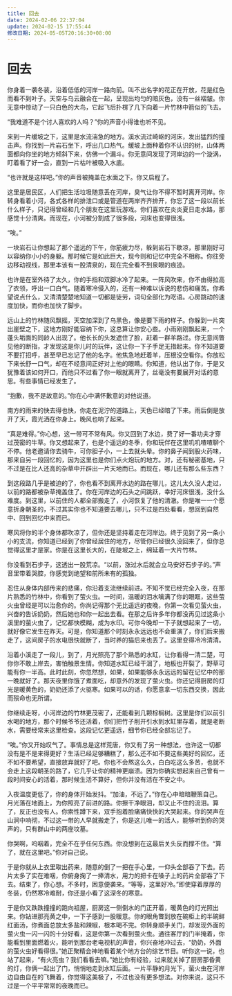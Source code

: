 ```yaml
---
title: 回去
date: 2024-02-06 22:37:04
update: 2024-02-15 17:55:44
修改日期: 2024-05-05T20:16:30+08:00
---
```


# 回去

你身着一袭冬装，沿着低低的河岸一路向前。叫不出名字的花正在开放，花是红色而看不到叶子。天空与乌云融合在一起，呈现出均匀的暗灰色，没有一丝褶皱。你无意中惊动了一只白色的大鸟，它起飞后扑楞了几下向着一片竹林中箭似的飞去。

“我难道不是个讨人喜欢的人吗？”你的声音小得谁也听不见。

来到一片缓坡之下，这里是水流湍急的地方。溪水流过崎岖的河床，发出猛烈的撞击声。你找到一片岩石坐下，呼出几口热气。缓坡上面种着你不认识的树，山体两面都向你坐的地方倾斜下来，仿佛一个漏斗。你无意间发现了河岸边的一个漩涡，盯着看了好一会，直到一片枯叶被吸入水底。

“也许就是这样吧。”你的声音被掩盖在水面之下。你又启程了。

这里是居民区，人们把生活垃圾随意丢在河岸，臭气让你不得不暂时离开河岸。你转身看着小河，各式各样的排泄口或是管道在两岸齐齐排开，你忘了这一段以前长什么样子，只记得曾经和几个朋友在这里玩游戏。你们喜欢在炎炎夏日走水路，那感觉十分清爽。而现在，小河被分割成了很多段，河床也变得很浅。

“唉。”

一块岩石让你想起了那个遥远的下午，你筋疲力尽，躲到岩石下歇凉，那里刚好可以容纳你小小的身躯。那时候它是如此巨大，现今则和记忆中完全不相称。你往旁边移动视线，那里本该有一股清泉的，现在完全看不到泉眼的痕迹。

也许是在室外待了太久，你的手指和双脚冰冷了起来。一阵风吹来，你不由得拉高了衣领，呼出一口白气。随着寒冷侵入的，还有一种难以诉说的悲伤和痛苦。你希望说点什么，又清清楚楚地知道一切都是徒劳，词句全部化为呓语。心房跳动的速度加快，而你也加快了脚步。

远山上的竹林随风飘摇，天空加深到了乌黑色，像是要下雨的样子。你躲到一片突出崖壁之下，这地方刚好能容纳下你，这总算让你安心些。小雨刚刚飘起来，一个蓬头垢面的同龄人出现了。他长长的头发遮住了脸，赶着一群羊路过。你无意间瞥见他的断指，才发现这是你儿时的玩伴，这让你一下子手足无措起来。你不知道要不要打招呼，甚至早已忘记了他的名字。他焦急地赶着羊，压根没空看你。你放松下来长舒一口气，却在不经意间正好对上他的眼睛。你知道，他认出了你，于是又犹豫着该如何开口，而他只不过看了你一眼就离开了，丝毫没有要展开对话的意思。有些事情已经发生了。

“抱歉，我不是故意的。”你在心中满怀歉意的对他说道。

南方的雨来的快去得也快，你走在泥泞的道路上，天色已经暗了下来。雨后倒是放开了天，霞光洒在你身上。晚风也响了起来。

“真是难得。”你心想，这一带可不常有风。你又回到了水边，费了好一番功夫才穿过茂密的牛草。你又想起来了，也是个遥远的冬季，你和玩伴在这里叽叽喳喳聊个不停。他老邀请你去骑牛，可你胆子小，一上去就头晕。你的鼻子闻到股火药味，那来自另一段回忆的，因为这里也是你们点火炮玩的地方。对，还有秘密基地，只不过是在比人还高的杂草中开辟出一片天地而已。而现在，哪儿还有那么些东西？

到这段路几乎是被迫的了，你也看不到离开水边的路在哪儿，这儿太久没人走过，以前的路都被杂草掩盖住了。你在河岸边的石头之间跳跃，幸好河床很浅，没什么难度。到这里，以前住的人都全部搬走了，小河恢复了他的清澈。你是唯一一个愿意折身朝圣的，不过其实你也不知道要去哪儿，只不过是四处看看，想回到自然中、回到回忆中来而已。

寒风将你的半个身体都吹凉了，但你还是坚持着走在河岸边。终于见到了另一条小小的支流，你知道已经到了你曾经居住的地方，尽管你已经很久没回来了，但你总觉得这里才是家。你是在这里长大的，在陡坡之上，绵延着一大片竹林。

你没看到石步子，这透出一股荒凉。“以前，涨过水后就会立马安好石步子的。”声音里带着哭腔，你感觉到绝望和前所未有的孤独。

忍住从身体内部传来的悲痛，你沿着支流继续前进。不知不觉已经完全入夜，在那片熟悉的竹林中，你看到了萤火虫。一时间，温暖的泪水噙满了你的眼眶，这些萤火虫曾经是可以治愈你的。你尚记得那个无比遥远的夜晚，你第一次看见萤火虫，兴奋的告诉奶奶，然后她也和你一起出去看。在那之后许多年你都没再见过这条小溪里的萤火虫了，记忆都快模糊，成为水印。可你今晚却一下子就想起来了一切，就好像它发生在昨天。可是，你知道那个时刻永永远远也不会重演了，你们后来搬走了，这间房子的水电很快就断了，当时养的猫后来也丢了。这里变得冷冷清清。

沿着小溪走了一段儿，到了，月光照亮了那个熟悉的水缸，让你看得一清二楚，可你你不敢上岸去，害怕触景生情。你知道水缸已经干涸了，地板也开裂了，野草可能有你一半高。此时此刻，你忽然想，如果，如果能够永永远远的留在记忆中的那一晚就好了。那天夜里你饿了煮面吃，却意外的发现了萤火虫。你还记得厨房的灯光是暖黄色的，奶奶还添了火驱寒。如果可以的话，你愿意拿一切东西交换，因此而殒命也无所谓。

你继续走呀，小河岸边的竹林更茂密了，还能看到几颗棕榈树。这里是你们以前引水喝的地方，那个时候爷爷还活着，你们把竹子削开引水到水缸里存着，就是老断水，需要经常来这里检查。这段记忆更遥远，细节你已经全部忘记了。

“唉。”你又开始叹气了。事情总是这样荒唐，你又有了另一种想法，也许这一切都没有是不是来得更好？生活已经足够糟糕了，那么还不如不要这些美好的回忆，还不如不要希望，直接放弃就好了吧。你也不会熬这么久，白白吃这么多苦，也就不会走上这段朝圣的路了，它几乎让你的精神更崩溃。因为你确实想起来自己曾有一段时间安心的活着，那时候生活不算好，但你并没有活在不安之中。

入夜温度更低了，你的身体开始发抖。“加油，不远了。”你在心中暗暗鞭策自己。月光落在地面上，为你照亮了前进的路。你擦干净眼泪，却又止不住的流泪。算了，反正也没有人。你索性蹲下来，双手抱着脸痛痛快快的大哭起来。你的哭声在山涧中响彻，不过这一带的人早就搬走了，你是这儿唯一的活人，能够听到你的哭声的，只有群山中的两座坟墓。

你哭啊，呜咽着，完全不在乎任何东西。你没想到在这最后关头反而撑不住。“算了，就在这里吧。”你对自己说。

于是你就从上衣里取出药来，随意的倒了一把在手心里，一仰头全部吞了下去。药片太多了实在难咽，你俯身掬了一捧清水，用力的把卡在嗓子上的药片全部吞了下去。结束了，你心想。不多时，困意便袭来。“等等，这里好冷。”即使穿着厚厚的冬装，仍然寒冷难耐，你还是小看了这深冬的寒意。

于是你又跌跌撞撞的跑向祖屋，厨房这一侧倒水的门正开着，暖黄色的灯光照出来。你钻进那亮黄之中，一下子感到一股暖意。你的眼角瞥到放在碗柜上的半碗鲜红面汤，你煮面总放太多盐和辣椒，根本喝不完。你转身顺手关门，却发现外面的萤火虫一闪一闪的十分好看，这是你第一次看到萤火虫。通往客厅的门半掩着，你能看到里面燃着火，能听到那台老电视机的声音，你兴奋地冲过去，“奶奶，外面的萤火虫好看得很。”她正聚精会神地看着某个地方台的综艺节目。听你这一说，也站了起来，“有火亮虫？我们看看去嘛。”她比你有经验，过来就关掉了厨房那昏黄的灯，你俩一起出了门，悄悄地走到水缸后面。一片平静的月光下，萤火虫在河岸边自由自在的飞舞着，你觉得这美极了，不过也没有更多想法。对你来说，这只不过是一个平平常常的夜晚而已。